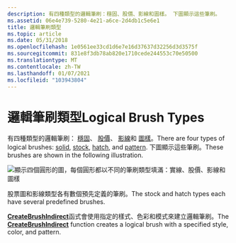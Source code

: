 ```yaml
---
description: 有四種類型的邏輯筆刷：穩固、股價、影線和圖樣。 下圖顯示這些筆刷。
ms.assetid: 06e4e739-5280-4e21-a6ce-2d4db1c5e6e1
title: 邏輯筆刷類型
ms.topic: article
ms.date: 05/31/2018
ms.openlocfilehash: 1e0561ee33cd1d6e7e16d37637d32256d3d3575f
ms.sourcegitcommit: 831e8f3db78ab820e1710cede244553c70e50500
ms.translationtype: MT
ms.contentlocale: zh-TW
ms.lasthandoff: 01/07/2021
ms.locfileid: "103943804"
---
```

# <a name="logical-brush-types"></a><span data-ttu-id="8fff4-104">邏輯筆刷類型</span><span class="sxs-lookup"><span data-stu-id="8fff4-104">Logical Brush Types</span></span>

<span data-ttu-id="8fff4-105">有四種類型的邏輯筆刷： [穩固](solid-brush.md)、 [股價](stock-brush.md)、 [影線](hatch-brush.md)和 [圖樣](pattern-brush.md)。</span><span class="sxs-lookup"><span data-stu-id="8fff4-105">There are four types of logical brushes: [solid](solid-brush.md), [stock](stock-brush.md), [hatch](hatch-brush.md), and [pattern](pattern-brush.md).</span></span> <span data-ttu-id="8fff4-106">下圖顯示這些筆刷。</span><span class="sxs-lookup"><span data-stu-id="8fff4-106">These brushes are shown in the following illustration.</span></span>

![顯示四個圓形的圖，每個圓形都以不同的筆刷類型填滿：實線、股價、影線和圖樣](images/csbru-02.png)

<span data-ttu-id="8fff4-108">股票圖和影線類型各有數個預先定義的筆刷。</span><span class="sxs-lookup"><span data-stu-id="8fff4-108">The stock and hatch types each have several predefined brushes.</span></span>

<span data-ttu-id="8fff4-109">[**CreateBrushIndirect**](/windows/desktop/api/Wingdi/nf-wingdi-createbrushindirect)函式會使用指定的樣式、色彩和模式來建立邏輯筆刷。</span><span class="sxs-lookup"><span data-stu-id="8fff4-109">The [**CreateBrushIndirect**](/windows/desktop/api/Wingdi/nf-wingdi-createbrushindirect) function creates a logical brush with a specified style, color, and pattern.</span></span>

 

 




